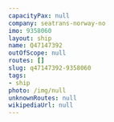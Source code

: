 ```yaml
---
capacityPax: null
company: seatrans-norway-no
imo: 9358060
layout: ship
name: Q47147392
outOfScope: null
routes: []
slug: q47147392-9358060
tags:
- ship
photo: /img/null
unknownRoutes: null
wikipediaUrl: null
---
```

